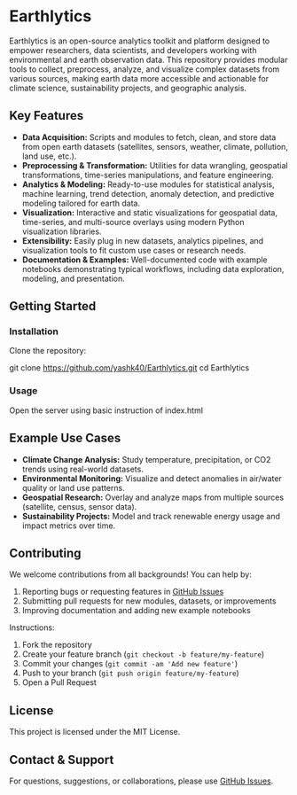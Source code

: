 # Earthlytics

Earthlytics is an open-source analytics toolkit and platform designed to empower researchers, data scientists, and developers working with environmental and earth observation data. This repository provides modular tools to collect, preprocess, analyze, and visualize complex datasets from various sources, making earth data more accessible and actionable for climate science, sustainability projects, and geographic analysis.

## Key Features

- **Data Acquisition:** Scripts and modules to fetch, clean, and store data from open earth datasets (satellites, sensors, weather, climate, pollution, land use, etc.).
- **Preprocessing & Transformation:** Utilities for data wrangling, geospatial transformations, time-series manipulations, and feature engineering.
- **Analytics & Modeling:** Ready-to-use modules for statistical analysis, machine learning, trend detection, anomaly detection, and predictive modeling tailored for earth data.
- **Visualization:** Interactive and static visualizations for geospatial data, time-series, and multi-source overlays using modern Python visualization libraries.
- **Extensibility:** Easily plug in new datasets, analytics pipelines, and visualization tools to fit custom use cases or research needs.
- **Documentation & Examples:** Well-documented code with example notebooks demonstrating typical workflows, including data exploration, modeling, and presentation.

## Getting Started


### Installation

Clone the repository:

git clone https://github.com/yashk40/Earthlytics.git
cd Earthlytics

### Usage
Open the server using basic instruction of index.html

## Example Use Cases

- **Climate Change Analysis:** Study temperature, precipitation, or CO2 trends using real-world datasets.
- **Environmental Monitoring:** Visualize and detect anomalies in air/water quality or land use patterns.
- **Geospatial Research:** Overlay and analyze maps from multiple sources (satellite, census, sensor data).
- **Sustainability Projects:** Model and track renewable energy usage and impact metrics over time.

## Contributing

We welcome contributions from all backgrounds! You can help by:

1. Reporting bugs or requesting features in [GitHub Issues](https://github.com/yashk40/Earthlytics/issues)
2. Submitting pull requests for new modules, datasets, or improvements
3. Improving documentation and adding new example notebooks

Instructions:

1. Fork the repository
2. Create your feature branch (`git checkout -b feature/my-feature`)
3. Commit your changes (`git commit -am 'Add new feature'`)
4. Push to your branch (`git push origin feature/my-feature`)
5. Open a Pull Request

## License

This project is licensed under the MIT License.

## Contact & Support

For questions, suggestions, or collaborations, please use [GitHub Issues](https://github.com/yashk40/Earthlytics/issues).
